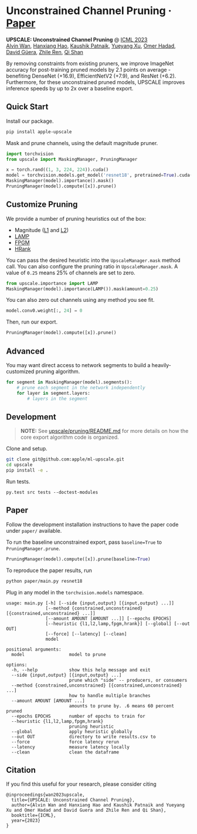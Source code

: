 # Unconstrained Channel Pruning · [Paper](https://machinelearning.apple.com/research/unconstrained-channel-pruning)

**UPSCALE: Unconstrained Channel Pruning** @ [ICML 2023](https://icml.cc/virtual/2023/poster/25215)<br/>
[Alvin Wan](https://alvinwan.com), [Hanxiang Hao](https://scholar.google.com/citations?user=IMn1m2sAAAAJ&hl=en&oi=ao), [Kaushik Patnaik](https://openreview.net/profile?id=~Kaushik_Patnaik1), [Yueyang Xu](https://github.com/inSam), [Omer Hadad](https://scholar.google.com/citations?user=cHZBEjQAAAAJ&hl=en), [David Güera](https://davidguera.com), [Zhile Ren](https://jrenzhile.com), [Qi Shan](https://scholar.google.com/citations?user=0FbnKXwAAAAJ&hl=en)

By removing constraints from existing pruners, we improve ImageNet accuracy for post-training pruned models by 2.1 points on average - benefiting DenseNet (+16.9), EfficientNetV2 (+7.9), and ResNet (+6.2). Furthermore, for these unconstrained pruned models, UPSCALE improves inference speeds by up to 2x over a baseline export.

## Quick Start

Install our package.

```bash
pip install apple-upscale
```

Mask and prune channels, using the default magnitude pruner.

```python
import torchvision
from upscale import MaskingManager, PruningManager

x = torch.rand((1, 3, 224, 224)).cuda()
model = torchvision.models.get_model('resnet18', pretrained=True).cuda()  # get any pytorch model
MaskingManager(model).importance().mask()
PruningManager(model).compute([x]).prune()
```

## Customize Pruning

We provide a number of pruning heuristics out of the box:

- Magnitude ([L1](https://arxiv.org/abs/1608.08710) and [L2](https://arxiv.org/abs/1608.03665))
- [LAMP](https://arxiv.org/abs/2010.07611)
- [FPGM](https://arxiv.org/abs/1811.00250)
- [HRank](https://arxiv.org/abs/2002.10179)

You can pass the desired heuristic into the `UpscaleManager.mask` method call. You can also configure the pruning ratio in `UpscaleManager.mask`. A value of `0.25` means 25% of channels are set to zero.

```python
from upscale.importance import LAMP
MaskingManager(model).importance(LAMP()).mask(amount=0.25)
```

You can also zero out channels using any method you see fit.

```python
model.conv0.weight[:, 24] = 0
```

Then, run our export.

```python
PruningManager(model).compute([x]).prune()
```

## Advanced

You may want direct access to network segments to build a heavily-customized pruning algorithm.

```python
for segment in MaskingManager(model).segments():
    # prune each segment in the network independently
    for layer in segment.layers:
        # layers in the segment
```

## Development

> **NOTE:** See [upscale/pruning/README.md](upscale/pruning/README.md) for more details on how the core export algorithm code is organized.

Clone and setup.

```bash
git clone git@github.com:apple/ml-upscale.git
cd upscale
pip install -e .
```

Run tests.

```
py.test src tests --doctest-modules
```

## Paper

Follow the development installation instructions to have the paper code under `paper/` available.

To run the baseline unconstrained export, pass `baseline=True` to `PruningManager.prune`.

```python
PruningManager(model).compute([x]).prune(baseline=True)
```

To reproduce the paper results, run

```bash
python paper/main.py resnet18
```

Plug in any model in the `torchvision.models` namespace.

```
usage: main.py [-h] [--side {input,output} [{input,output} ...]]
               [--method {constrained,unconstrained} [{constrained,unconstrained} ...]]
               [--amount AMOUNT [AMOUNT ...]] [--epochs EPOCHS] 
               [--heuristic {l1,l2,lamp,fpgm,hrank}] [--global] [--out OUT] 
               [--force] [--latency] [--clean]
               model

positional arguments:
  model                 model to prune

options:
  -h, --help            show this help message and exit
  --side {input,output} [{input,output} ...]
                        prune which "side" -- producers, or consumers
  --method {constrained,unconstrained} [{constrained,unconstrained} ...]
                        how to handle multiple branches
  --amount AMOUNT [AMOUNT ...]
                        amounts to prune by. .6 means 60 percent pruned
  --epochs EPOCHS       number of epochs to train for
  --heuristic {l1,l2,lamp,fpgm,hrank}
                        pruning heuristic
  --global              apply heuristic globally
  --out OUT             directory to write results.csv to
  --force               force latency rerun
  --latency             measure latency locally
  --clean               clean the dataframe
```

## Citation

If you find this useful for your research, please consider citing

```
@inproceedings{wan2023upscale,
  title={UPSCALE: Unconstrained Channel Pruning},
  author={Alvin Wan and Hanxiang Hao and Kaushik Patnaik and Yueyang Xu and Omer Hadad and David Guera and Zhile Ren and Qi Shan},
  booktitle={ICML},
  year={2023}
}
```

